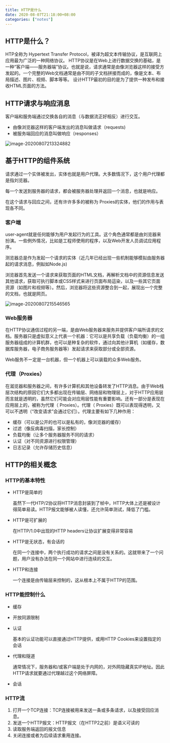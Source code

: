 ```yaml
---
title: HTTP是什么
date: 2020-08-07T21:18:00+08:00
categories: ["notes"]
---
```


## HTTP是什么？

HTP全称为 Hypertext Transfer Protocol，被译为超文本传输协议，是互联网上应用最为广泛的一种网络协议。
HTTP协议是在Web上进行数据交换的基础，是一种“客户端——服务器端”协议。也就是说，请求通常是由像浏览器这样的接受方发起的。一个完整的Web文档通常是由不同的子文档拼接而成的，像是文本、布局描述、图片、视频、脚本等等。
设计HTTP最初的目的是为了提供一种发布和接收HTML页面的方法。



## HTTP请求与响应消息

客户端和服务端通过交换各自的消息（与数据流正好相反）进行交互。

- 由像浏览器这样的客户端发出的消息叫做请求（requests)
- 被服务端回应的消息叫做响应（responses）

![image-20200807213324882](https://cdn.jsdelivr.net/gh/blogimg/HexoStaticFile2@latest/2020/08/07/7ba65ab11d3acf3e0ac33555169f6bdc.png)

## 基于HTTP的组件系统

请求通过一个实体被发出，实体也就是用户代理。大多数情况下，这个用户代理都是指刘览器。

每一个发送到服务器的请求，都会被服务器处理井返回一个消息，也就是响应。

在这个请求与回应之间，还有许许多多的被称为 Proxies的实体，他们的作用与表现各不同。

### 客户端

user-agent就是任何能够为用户发起行为的工具。这个角色通常都是由刘览器来扮演。一些例外情况，比如是工程师使用的程序，以及Web开发人员调试应用程序。

测览器总是作为发起一个请求的实体（近几年已经出现一些机制能够模拟由服务器起的请求消息，例姒如Node.js)

浏览器首先发送一个请求来获取页面的HTML文档，再解析文档中的资源信息发送其他请求，获取可执行脚本或CSS样式来进行页面布局這染，以及一些其它页面资源（如图片和视频等）。然后，浏览器将这些资源整合到一起，展现出一个完整的文档，也就是网页。

![image-20200807215546565](https://cdn.jsdelivr.net/gh/blogimg/HexoStaticFile2@latest/2020/08/07/d253ad0ba74f7ec11c7c142812144714.png)

### Web服务器

在HTTP协议通信过程的另一端，是由Web服务器来服务并提供客户端所请求的文档。服务器只是虚拟意义上代表一个机器：它可以是共享负载（负载均衡）的一组服务器组成的计算机群，也可以是种复杂的软件，通过向其他计算机（如缓存，数据库服务器，电子商务服务器等）发起请求来获取部分或全部资源。

Web服务不ー定是一台机器，但一个机器上可以装载的众多Web服务。

### 代理（Proxies）

在洳览器和服务器之间，有许多计算机和其他设备转发了HTTP消息。由于Web栈层次结构的原因它们大多都出现在传输层、网络层和物理层上，对于HTTP应用层而言就是透明的，虽然它们可能会对应用层性能有重要影响。还有一部分是表现在应用层上的，被称为代理（ Proxies）。代理（ Proxies）既可以表现得透明，又可以不透明（“改变请求”会通过它们）。代理主要有如下几种作用：

- 缓存（可以是公开的也可以是私有的，像浏览器的缓存）
- 过滤（像反病毒扫描，家长控制）
- 负载均衡（让多个服务器服务不同的请求）
- 认证（对不同资源进行权限管理）
- 日志记录（允许存储历史信息）

## HTTP的相关概念

### HTTP的基本特性

- HTTP是简单的

  虽然下一代HTP/2协议将HTTP消息封装到了帧中，HTTP大体上还是被设计得简单易读。HTTP报文能够被人读懂，还允许简单测试，降低了门槛。

- HTTP是可扩展的

  在HTTP/1.0中出现的HTTP headers让协议扩展变得非常容易

- HTTP是无状态，有会话的

  在同一个连接中，两个执行成功的请求之间是没有关系的。这就带来了一个问题，用户没有办法在同一个网站中进行连续的交互。

- HTTP和连接

  一个连接是由传输层来控制的，这从根本上不属于HTTP的范围。

### HTTP能控制什么

- 缓存

- 开放同源限制

- 认证

  基本的认证功能可以直接通过HTTP提供，或用HTTP Cookies来设置指定的会话

- 代理和隧道

  通常情况下，服务器和/或客户端是处于内网的，对外网隐藏真实IP地址。因此HTTP请求就要通过代理越过这个网络屏障。

- 会话

### HTTP流

1. 打开一个TCP连接：TCP连接被用来发送一条或多条请求，以及接受回应消息。
2. 发送一个HTTP报文：HTTP报文（在HTTP2之前）是语义可读的
3. 读取服务端返回的报文信息
4. 关闭连接或者为后续请求重用连接。

